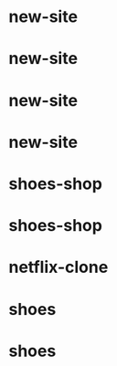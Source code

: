 # new-site
# new-site
# new-site
# new-site
# shoes-shop
# shoes-shop
# netflix-clone
# shoes
# shoes
